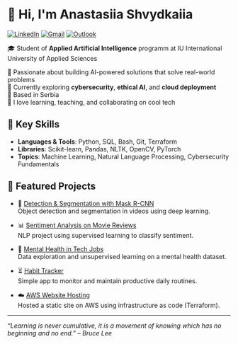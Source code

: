 # 👋 Hi, I'm Anastasiia Shvydkaiia

[![LinkedIn](https://img.shields.io/badge/-LinkedIn-blue?style=flat&logo=Linkedin&logoColor=white)](https://www.linkedin.com/in/anastasiashvydkaia/)
[![Gmail](https://img.shields.io/badge/-Gmail-c14438?style=flat&logo=Gmail&logoColor=white)](mailto:swiftstacy17@gmail.com)
[![Outlook](https://img.shields.io/badge/-Outlook-0078D4?style=flat&logo=Microsoft-Outlook&logoColor=white)](mailto:anastasiia.shvydkaia@iu-study.org)

🎓 Student of **Applied Artificial Intelligence** programm at IU International University of Applied Sciences 

🤖 Passionate about building AI-powered solutions that solve real-world problems  
🌱 Currently exploring **cybersecurity**, **ethical AI**, and **cloud deployment**  
📍 Based in Serbia  
💬 I love learning, teaching, and collaborating on cool tech

## 🧠 Key Skills
- **Languages & Tools**: Python, SQL, Bash, Git, Terraform  
- **Libraries**: Scikit-learn, Pandas, NLTK, OpenCV, PyTorch  
- **Topics**: Machine Learning, Natural Language Processing, Cybersecurity Fundamentals

## 🚀 Featured Projects

- 🎥 [Detection & Segmentation with Mask R-CNN](https://github.com/AnastasiaShvydkaiia/Detection-and-Segmentation-with-Mask-R-CNN)  
  Object detection and segmentation in videos using deep learning.

- 📊 [Sentiment Analysis on Movie Reviews](https://github.com/AnastasiaShvydkaiia/Sentiment-Analysis-on-Movie-Reviews)  
  NLP project using supervised learning to classify sentiment.

- 🧠 [Mental Health in Tech Jobs](https://github.com/AnastasiaShvydkaiia/Mental-Health-in-Technology-related-Jobs)  
  Data exploration and unsupervised learning on a mental health dataset.

- ⏳ [Habit Tracker](https://github.com/AnastasiaShvydkaiia/Habit-Tracker)  
  Simple app to monitor and maintain productive daily routines.

- ☁️ [AWS Website Hosting](https://github.com/AnastasiaShvydkaiia/AWS-website)  
  Hosted a static site on AWS using infrastructure as code (Terraform).

---

*“Learning is never cumulative, it is a movement of knowing which has no beginning and no end.” – Bruce Lee*
